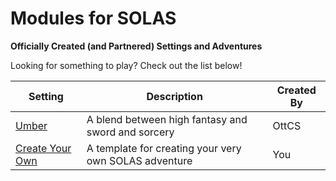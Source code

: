 # Modules for SOLAS
**Officially Created (and Partnered) Settings and Adventures**

Looking for something to play? Check out the list below!

| Setting                                 | Description                                           | Created By |
| --------------------------------------- | ----------------------------------------------------- | ---------- |
| [Umber](Umber/Umber.md)                 | A blend between high fantasy and sword and sorcery    | OttCS      |
| [Create Your Own](Create%20Your%20Own/Create%20Your%20Own.md) | A template for creating your very own SOLAS adventure | You        |
